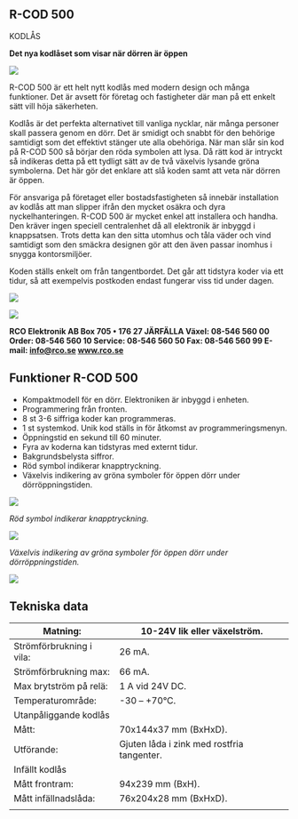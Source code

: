 ## **R-COD 500**

KODLÅS

**Det nya kodlåset som visar när dörren är öppen**

![](_page_0_Picture_2.jpeg)

R-COD 500 är ett helt nytt kodlås med modern design och många funktioner. Det är avsett för företag och fastigheter där man på ett enkelt sätt vill höja säkerheten.

Kodlås är det perfekta alternativet till vanliga nycklar, när många personer skall passera genom en dörr. Det är smidigt och snabbt för den behörige samtidigt som det effektivt stänger ute alla obehöriga. När man slår sin kod på R-COD 500 så börjar den röda symbolen att lysa. Då rätt kod är intryckt så indikeras detta på ett tydligt sätt av de två växelvis lysande gröna symbolerna. Det här gör det enklare att slå koden samt att veta när dörren är öppen.

För ansvariga på företaget eller bostadsfastigheten så innebär installation av kodlås att man slipper ifrån den mycket osäkra och dyra nyckelhanteringen. R-COD 500 är mycket enkel att installera och handha. Den kräver ingen speciell centralenhet då all elektronik är inbyggd i knappsatsen. Trots detta kan den sitta utomhus och tåla väder och vind samtidigt som den smäckra designen gör att den även passar inomhus i snygga kontorsmiljöer.

Koden ställs enkelt om från tangentbordet. Det går att tidstyra koder via ett tidur, så att exempelvis postkoden endast fungerar viss tid under dagen.

![](_page_1_Picture_0.jpeg)

![](_page_1_Picture_1.jpeg)

**RCO Elektronik AB Box 705 • 176 27 JÄRFÄLLA Växel: 08-546 560 00 Order: 08-546 560 10 Service: 08-546 560 50 Fax: 08-546 560 99 E-mail: info@rco.se www.rco.se**

## **Funktioner R-COD 500**

- Kompaktmodell för en dörr. Elektroniken är inbyggd i enheten.
- Programmering från fronten.
- 8 st 3-6 siffriga koder kan programmeras.
- 1 st systemkod. Unik kod ställs in för åtkomst av programmeringsmenyn.
- Öppningstid en sekund till 60 minuter.
- Fyra av koderna kan tidstyras med externt tidur.
- Bakgrundsbelysta siffror.
- Röd symbol indikerar knapptryckning.
- Växelvis indikering av gröna symboler för öppen dörr under dörröppningstiden.

![](_page_1_Picture_13.jpeg)

*Röd symbol indikerar knapptryckning.*

![](_page_1_Picture_15.jpeg)

*Växelvis indikering av gröna symboler för öppen dörr under dörröppningstiden.*

![](_page_1_Figure_17.jpeg)

## **Tekniska data**

| Matning:                 | 10-24V lik eller växelström.               |
|--------------------------|--------------------------------------------|
| Strömförbrukning i vila: | 26 mA.                                     |
| Strömförbrukning max:    | 66 mA.                                     |
| Max brytström på relä:   | 1 A vid 24V DC.                            |
| Temperaturområde:        | -30 – +70°C.                               |
| Utanpåliggande kodlås    |                                            |
| Mått:                    | 70x144x37 mm (BxHxD).                      |
| Utförande:               | Gjuten låda i zink med rostfria tangenter. |
| Infällt kodlås           |                                            |
| Mått frontram:           | 94x239 mm (BxH).                           |
| Mått infällnadslåda:     | 76x204x28 mm (BxHxD).                      |
|                          |                                            |
